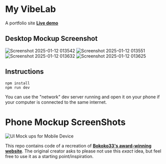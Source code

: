 # My VibeLab
A portfolio site 
**[Live demo](https://yashrajtarte.vercel.app/)**

## Desktop Mockup Screenshot
![Screenshot 2025-01-12 013542](https://github.com/user-attachments/assets/ba9c1059-bad5-40ed-8653-77499562ebcd)
![Screenshot 2025-01-12 013551](https://github.com/user-attachments/assets/69099319-3a5d-43e3-aaac-6a7fe8ee56f4)
![Screenshot 2025-01-12 013632](https://github.com/user-attachments/assets/1782eb69-e76a-4be4-8042-0b2e2a306963)
![Screenshot 2025-01-12 013625](https://github.com/user-attachments/assets/44ee279c-f657-4b85-b361-f87b7c342f6d)

## Instructions

```
npm install
npm run dev
```

You can use the "network" dev server running and open it on your phone if your computer is connected to the same internet.
# Phone Mockup ScreenShots
![UI Mock ups for Mobile Device](https://github.com/user-attachments/assets/c7a6591c-371d-4403-b90a-031f8e63d97d)


This repo contains code of a recreation of **[Bokoko33's award-winning website](https://bokoko33.me/)**. The original creator asks to please not use this _exact_ idea,
but feel free to use it as a starting point/inspiration.

